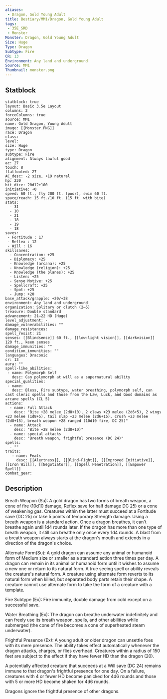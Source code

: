 ```yaml
---
aliases:
 - Dragon, Gold Young Adult
title: Bestiary/MM1/Dragon, Gold Young Adult
tags:
 - 35E_SRD
 - Monster
Monster: Dragon, Gold Young Adult
Size: Huge
Type: Dragon
Subtype: Fire
CR: 13
Environment: Any land and underground
Source: MM1
Thumbnail: monster.png
---
```


## Statblock

```statblock
statblock: true
layout: Basic 3.5e Layout
columns: 2
forceColumns: true
source: MM1 
name: Gold Dragon, Young Adult
image: [[Monster.PNG]]
race: Dragon
class: 
level: 
size: Huge
type: Dragon
subtype: Fire
alignment: Always lawful good
ac: 27
touch: 8
flatfooted: 27
AC_desc: -2 size, +19 natural
hp: 230
hit_dice: 20d12+100
initiative: +0
speed: 60 ft., fly 200 ft. (poor), swim 60 ft.
space/reach: 15 ft./10 ft. (15 ft. with bite)
stats:
  - 31
  - 10
  - 21
  - 18
  - 19
  - 18
saves:
 - Fortitude : 17
 - Reflex : 12
 - Will : 16
skillsaves:
  - Concentration: +25
  - Diplomacy: +25
  - Knowledge (arcana): +25
  - Knowledge (religion): +25
  - Knowledge (the planes): +25
  - Listen: +25
  - Sense Motive: +25
  - Spellcraft: +25
  - Spot: +25
  - Jump: +20
base_attack/grapple: +20/+38
environment: Any land and underground
organization: Solitary or clutch (2–5)
treasure: Double standard
advancement: 21–22 HD (Huge)
level_adjustment: -
damage_vulnerabilities: ""
damage_resistances: 
spell_resist: 21
senses: [[Blindsense]] 60 ft., [[low-light vision]], [[darkvision]] 120 ft., keen senses
damage_immunities: ""
condition_immunities: ""
languages: Draconic
cr: 13
aura: ""
spell-like_abilities:
 - name: Polymorph Self
   desc: Can polymorph at will as a supernatural ability
special_qualities:
 - name: 
   desc: Bless, Fire subtype, water breathing, polymorph self, can cast cleric spells and those from the Law, Luck, and Good domains as arcane spells (CL 5)
actions:
  - name: Full Attack
    desc: "Bite +28 melee (2d8+10), 2 claws +23 melee (2d6+5), 2 wings +23 melee (1d8+5), tail slap +23 melee (2d6+15), crush +23 melee (2d8+15), breath weapon +28 ranged (10d10 fire, DC 25)"
  - name: Attack
    desc: "Bite +28 melee (2d8+10)"
  - name: special attacks
    desc: "Breath weapon, frightful presence (DC 24)"
spells:
  - ""
traits:
   - name: Feats
     desc: [[Alertness]], [[Blind-Fight]], [[Improved Initiative]], [[Iron Will]], [[Negotiator]], [[Spell Penetration]], [[Empower Spell]]
combat_gear:  
```

## Description






Breath Weapon (Su): A gold dragon has two forms of breath weapon, a cone of fire (10d10 damage, Reflex save for half damage DC 25) or a cone of weakening gas. Creatures within the latter must succeed at a Fortitude save (DC 25) or take 5 points of temporary Strength damage. Using a breath weapon is a standard action. Once a dragon breathes, it can't breathe again until 1d4 rounds later. If the dragon has more than one type of breath weapon, it still can breathe only once every 1d4 rounds. A blast from a breath weapon always starts at the dragon's mouth and extends in a direction of the dragon's choice.

Alternate Form(Su): A gold dragon can assume any animal or humanoid form of Medium size or smaller as a standard action three times per day. A dragon can remain in its animal or humanoid form until it wishes to assume a new one or return to its natural form. A true seeing spell or ability reveals the creature's natural form. A creature using alternate form reverts to its natural form when killed, but separated body parts retain their shape. A creature cannot use alternate form to take the form of a creature with a template.

Fire Subtype (Ex): Fire immunity, double damage from cold except on a successful save.

Water Breathing (Ex): The dragon can breathe underwater indefinitely and can freely use its breath weapon, spells, and other abilities while submerged (the cone of fire becomes a cone of superheated steam underwater).

Frightful Presence (Ex): A young adult or older dragon can unsettle foes with its mere presence. The ability takes effect automatically whenever the dragon attacks, charges, or flies overhead. Creatures within a radius of 150 feet are subject to the effect if they have fewer HD than the dragon (20).

A potentially affected creature that succeeds at a Will save (DC 24) remains immune to that dragon's frightful presence for one day. On a failure, creatures with 4 or fewer HD become panicked for 4d6 rounds and those with 5 or more HD become shaken for 4d6 rounds.

Dragons ignore the frightful presence of other dragons.